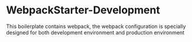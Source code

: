 # WebpackStarter-Development
This boilerplate contains webpack, the webpack configuration is specially designed for both development environment and production environment
